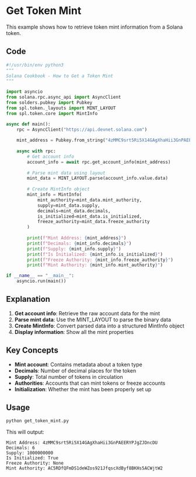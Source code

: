 # Get Token Mint

This example shows how to retrieve token mint information from a Solana token.

## Code

```python
#!/usr/bin/env python3
"""
Solana Cookbook - How to Get a Token Mint
"""

import asyncio
from solana.rpc.async_api import AsyncClient
from solders.pubkey import Pubkey
from spl.token._layouts import MINT_LAYOUT
from spl.token.core import MintInfo

async def main():
    rpc = AsyncClient("https://api.devnet.solana.com")
    
    mint_address = Pubkey.from_string("4zMMC9srt5Ri5X14GAgXhaHii3GnPAEERYPJgZJDncDU")
    
    async with rpc:
        # Get account info
        account_info = await rpc.get_account_info(mint_address)
        
        # Parse mint data using layout
        mint_data = MINT_LAYOUT.parse(account_info.value.data)
        
        # Create MintInfo object
        mint_info = MintInfo(
            mint_authority=mint_data.mint_authority,
            supply=mint_data.supply,
            decimals=mint_data.decimals,
            is_initialized=mint_data.is_initialized,
            freeze_authority=mint_data.freeze_authority
        )
        
        print(f"Mint Address: {mint_address}")
        print(f"Decimals: {mint_info.decimals}")
        print(f"Supply: {mint_info.supply}")
        print(f"Is Initialized: {mint_info.is_initialized}")
        print(f"Freeze Authority: {mint_info.freeze_authority}")
        print(f"Mint Authority: {mint_info.mint_authority}")

if __name__ == "__main__":
    asyncio.run(main())
```

## Explanation

1. **Get account info**: Retrieve the raw account data for the mint
2. **Parse mint data**: Use the MINT_LAYOUT to parse the binary data
3. **Create MintInfo**: Convert parsed data into a structured MintInfo object
4. **Display information**: Show all the mint properties

## Key Concepts

- **Mint account**: Contains metadata about a token type
- **Decimals**: Number of decimal places for the token
- **Supply**: Total number of tokens in circulation
- **Authorities**: Accounts that can mint tokens or freeze accounts
- **Initialization**: Whether the mint has been properly set up

## Usage

```bash
python get_token_mint.py
```

This will output:
```
Mint Address: 4zMMC9srt5Ri5X14GAgXhaHii3GnPAEERYPJgZJDncDU
Decimals: 6
Supply: 1000000000
Is Initialized: True
Freeze Authority: None
Mint Authority: AC5RDfQFmDS1deWZos921JfqscXdByf8BKHs5ACWjtW2
```